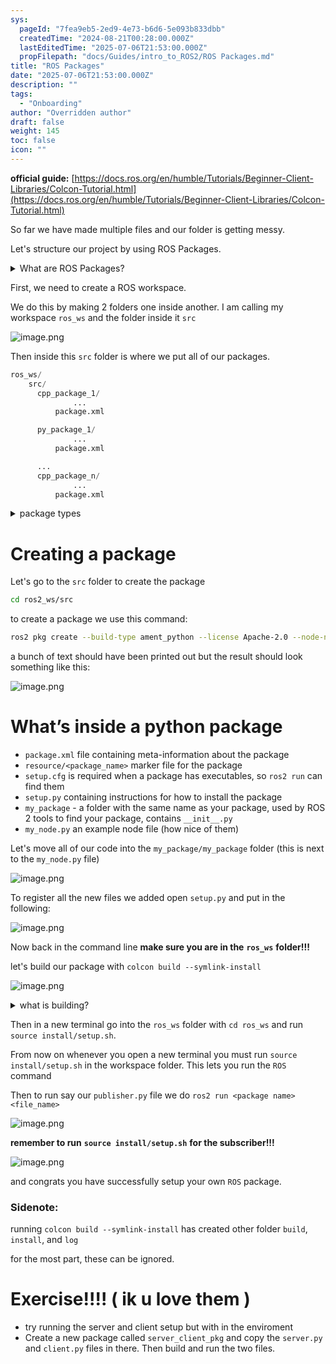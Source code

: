 ```yaml
---
sys:
  pageId: "7fea9eb5-2ed9-4e73-b6d6-5e093b833dbb"
  createdTime: "2024-08-21T00:28:00.000Z"
  lastEditedTime: "2025-07-06T21:53:00.000Z"
  propFilepath: "docs/Guides/intro_to_ROS2/ROS Packages.md"
title: "ROS Packages"
date: "2025-07-06T21:53:00.000Z"
description: ""
tags:
  - "Onboarding"
author: "Overridden author"
draft: false
weight: 145
toc: false
icon: ""
---
```


**official guide:** [https://docs.ros.org/en/humble/Tutorials/Beginner-Client-Libraries/Colcon-Tutorial.html](https://docs.ros.org/en/humble/Tutorials/Beginner-Client-Libraries/Colcon-Tutorial.html)

So far we have made multiple files and our folder is getting messy.

Let's structure our project by using ROS Packages.

<details>
      <summary>What are ROS Packages?</summary>
      ROS Packages are, as the name implies, packages of code that are highly sharable between ROS developers.
  </details>

First, we need to create a ROS workspace.

We do this by making 2 folders one inside another. I am calling my workspace `ros_ws` and the folder inside it `src`

![image.png](https://prod-files-secure.s3.us-west-2.amazonaws.com/d518164a-d88e-44d1-a4ee-3adb3bd8bce0/70706947-fd18-4537-a67b-e12946812d31/image.png?X-Amz-Algorithm=AWS4-HMAC-SHA256&X-Amz-Content-Sha256=UNSIGNED-PAYLOAD&X-Amz-Credential=ASIAZI2LB466ZEFPTL6H%2F20250706%2Fus-west-2%2Fs3%2Faws4_request&X-Amz-Date=20250706T230832Z&X-Amz-Expires=3600&X-Amz-Security-Token=IQoJb3JpZ2luX2VjEFoaCXVzLXdlc3QtMiJHMEUCIG9yq2L6kaCFuzi7XFCMT5XC3VQHhJ%2FT%2BJ0WWJTtAPxqAiEA7q9WASjXJSU8yn%2B9ckh2j8NS4p5DgIjH8vety%2Fjmug0q%2FwMIYxAAGgw2Mzc0MjMxODM4MDUiDK0H6LRNoJ2MUEKeISrcA1Pbf%2BMgMMXyZ4v1vlJlPs0AWQ7OArX6Yyn48HY7SyU6hHgYn0L3wfSClTkECNy2n2i5nNwgX84ZQTtrDKjMAH%2BnaDOv29JJDq3%2BspqwEBbW4yXu2XWyuL1k3FC%2Brni5%2BtGq0oamPqiJb%2BBMP2%2FgQhMnKAoxD917S4P9Zq%2B9QBzDU06yCGzDVysBLWYYtQn4pRbpd3RVZh2n6tDjQmZ5efS7IFCBEeb8xkzvEUDHZ%2FlUl%2B3AO0SWzhDeI7W00D5dtCsmHplHKuU5RDt60bwEleXtavhgOTLRE%2Fc4P4pX4k22lyokYK0zzz%2FNgga%2B4tCVGY4YU60jxxFdxtEuyqM%2FOOupf2PPzUspp6F9mHP9jOSr%2BPCHLZpVh4sDhofeN7ISjKaG%2FJ4bzw8UFaHYBOw5T%2BLq%2FG4U9FH9j3RwoBxD3HEZmZLdqjlEp8GCcDaZGLOqvzscue3ZsBFnJ73LZ8%2FUkFMrAplbxsyKlAb56KQs%2FnHuhYZi5o1b9ITUkY%2BNvCbDI7cFujAI%2BIXw8tbBw9QZ1Ad3uawKvLy1%2FZ7PN6L%2Bl9RdYxLAtvqwalxxBgLRM8ZZcoG8iOUMERsO2rY%2Bj%2BR8566pKBMzzBWfqgh9cIdMA3RslZySGa10L1F1e%2BZ0MLnxqsMGOqUBl0FIF0nk6qs5l9G3bqyOgTkL6c9GiA9tEw8giVqrWTP6oHJSj4TC6H5tppKqHosdGaD6KNxrJggYYE83h%2FJunb%2FCRx8pMDcQTpktytzeQRtNWVi1O8fMgIWfYLTKlc1R5dogg4dfL%2FCCB1b0ZUOW%2BuJbr5d1vGFlgr%2BDK5Y2zjPP6PY4tivAM%2F8%2B23l3pdAkDTpw96l6bg2yhaHjDJ66R3sJLCe%2F&X-Amz-Signature=893b4c9156301e2b12b126078313afbb9e742d5be8d56c104c4d1f3e60f1c7c1&X-Amz-SignedHeaders=host&x-amz-checksum-mode=ENABLED&x-id=GetObject)

Then inside this `src` folder is where we put all of our packages.

```python
ros_ws/
    src/
      cpp_package_1/
		      ...
          package.xml

      py_package_1/
		      ...
          package.xml

      ...
      cpp_package_n/
		      ...
          package.xml

```

<details>

<summary>package types</summary>

packages can be either `C++` or python.

the intern file structure is different for each but for this guide we will stick to creating python packages

</details>

# Creating a package

Let's go to the `src` folder to create the package

```bash
cd ros2_ws/src
```

to create a package we use this command:

```bash
ros2 pkg create --build-type ament_python --license Apache-2.0 --node-name my_node my_package
```

a bunch of text should have been printed out but the result should look something like this:

![image.png](https://prod-files-secure.s3.us-west-2.amazonaws.com/d518164a-d88e-44d1-a4ee-3adb3bd8bce0/e6cf1e3f-8512-4a3e-b131-079f800bf3e8/image.png?X-Amz-Algorithm=AWS4-HMAC-SHA256&X-Amz-Content-Sha256=UNSIGNED-PAYLOAD&X-Amz-Credential=ASIAZI2LB466ZEFPTL6H%2F20250706%2Fus-west-2%2Fs3%2Faws4_request&X-Amz-Date=20250706T230832Z&X-Amz-Expires=3600&X-Amz-Security-Token=IQoJb3JpZ2luX2VjEFoaCXVzLXdlc3QtMiJHMEUCIG9yq2L6kaCFuzi7XFCMT5XC3VQHhJ%2FT%2BJ0WWJTtAPxqAiEA7q9WASjXJSU8yn%2B9ckh2j8NS4p5DgIjH8vety%2Fjmug0q%2FwMIYxAAGgw2Mzc0MjMxODM4MDUiDK0H6LRNoJ2MUEKeISrcA1Pbf%2BMgMMXyZ4v1vlJlPs0AWQ7OArX6Yyn48HY7SyU6hHgYn0L3wfSClTkECNy2n2i5nNwgX84ZQTtrDKjMAH%2BnaDOv29JJDq3%2BspqwEBbW4yXu2XWyuL1k3FC%2Brni5%2BtGq0oamPqiJb%2BBMP2%2FgQhMnKAoxD917S4P9Zq%2B9QBzDU06yCGzDVysBLWYYtQn4pRbpd3RVZh2n6tDjQmZ5efS7IFCBEeb8xkzvEUDHZ%2FlUl%2B3AO0SWzhDeI7W00D5dtCsmHplHKuU5RDt60bwEleXtavhgOTLRE%2Fc4P4pX4k22lyokYK0zzz%2FNgga%2B4tCVGY4YU60jxxFdxtEuyqM%2FOOupf2PPzUspp6F9mHP9jOSr%2BPCHLZpVh4sDhofeN7ISjKaG%2FJ4bzw8UFaHYBOw5T%2BLq%2FG4U9FH9j3RwoBxD3HEZmZLdqjlEp8GCcDaZGLOqvzscue3ZsBFnJ73LZ8%2FUkFMrAplbxsyKlAb56KQs%2FnHuhYZi5o1b9ITUkY%2BNvCbDI7cFujAI%2BIXw8tbBw9QZ1Ad3uawKvLy1%2FZ7PN6L%2Bl9RdYxLAtvqwalxxBgLRM8ZZcoG8iOUMERsO2rY%2Bj%2BR8566pKBMzzBWfqgh9cIdMA3RslZySGa10L1F1e%2BZ0MLnxqsMGOqUBl0FIF0nk6qs5l9G3bqyOgTkL6c9GiA9tEw8giVqrWTP6oHJSj4TC6H5tppKqHosdGaD6KNxrJggYYE83h%2FJunb%2FCRx8pMDcQTpktytzeQRtNWVi1O8fMgIWfYLTKlc1R5dogg4dfL%2FCCB1b0ZUOW%2BuJbr5d1vGFlgr%2BDK5Y2zjPP6PY4tivAM%2F8%2B23l3pdAkDTpw96l6bg2yhaHjDJ66R3sJLCe%2F&X-Amz-Signature=123f93e83364ca7eb3f583fb526b8acd59b843889f6bde7421f9aac1044d8f06&X-Amz-SignedHeaders=host&x-amz-checksum-mode=ENABLED&x-id=GetObject)

# What’s inside a python package

- `package.xml` file containing meta-information about the package
- `resource/<package_name>` marker file for the package
- `setup.cfg` is required when a package has executables, so `ros2 run` can find them
- `setup.py` containing instructions for how to install the package
- `my_package` - a folder with the same name as your package, used by ROS 2 tools to find your package, contains `__init__.py`
- `my_node.py` an example node file (how nice of them)

Let's move all of our code into the `my_package/my_package` folder (this is next to the `my_node.py` file)

![image.png](https://prod-files-secure.s3.us-west-2.amazonaws.com/d518164a-d88e-44d1-a4ee-3adb3bd8bce0/9ce58f11-0da9-4d3e-b86d-506a9685d378/image.png?X-Amz-Algorithm=AWS4-HMAC-SHA256&X-Amz-Content-Sha256=UNSIGNED-PAYLOAD&X-Amz-Credential=ASIAZI2LB466ZEFPTL6H%2F20250706%2Fus-west-2%2Fs3%2Faws4_request&X-Amz-Date=20250706T230832Z&X-Amz-Expires=3600&X-Amz-Security-Token=IQoJb3JpZ2luX2VjEFoaCXVzLXdlc3QtMiJHMEUCIG9yq2L6kaCFuzi7XFCMT5XC3VQHhJ%2FT%2BJ0WWJTtAPxqAiEA7q9WASjXJSU8yn%2B9ckh2j8NS4p5DgIjH8vety%2Fjmug0q%2FwMIYxAAGgw2Mzc0MjMxODM4MDUiDK0H6LRNoJ2MUEKeISrcA1Pbf%2BMgMMXyZ4v1vlJlPs0AWQ7OArX6Yyn48HY7SyU6hHgYn0L3wfSClTkECNy2n2i5nNwgX84ZQTtrDKjMAH%2BnaDOv29JJDq3%2BspqwEBbW4yXu2XWyuL1k3FC%2Brni5%2BtGq0oamPqiJb%2BBMP2%2FgQhMnKAoxD917S4P9Zq%2B9QBzDU06yCGzDVysBLWYYtQn4pRbpd3RVZh2n6tDjQmZ5efS7IFCBEeb8xkzvEUDHZ%2FlUl%2B3AO0SWzhDeI7W00D5dtCsmHplHKuU5RDt60bwEleXtavhgOTLRE%2Fc4P4pX4k22lyokYK0zzz%2FNgga%2B4tCVGY4YU60jxxFdxtEuyqM%2FOOupf2PPzUspp6F9mHP9jOSr%2BPCHLZpVh4sDhofeN7ISjKaG%2FJ4bzw8UFaHYBOw5T%2BLq%2FG4U9FH9j3RwoBxD3HEZmZLdqjlEp8GCcDaZGLOqvzscue3ZsBFnJ73LZ8%2FUkFMrAplbxsyKlAb56KQs%2FnHuhYZi5o1b9ITUkY%2BNvCbDI7cFujAI%2BIXw8tbBw9QZ1Ad3uawKvLy1%2FZ7PN6L%2Bl9RdYxLAtvqwalxxBgLRM8ZZcoG8iOUMERsO2rY%2Bj%2BR8566pKBMzzBWfqgh9cIdMA3RslZySGa10L1F1e%2BZ0MLnxqsMGOqUBl0FIF0nk6qs5l9G3bqyOgTkL6c9GiA9tEw8giVqrWTP6oHJSj4TC6H5tppKqHosdGaD6KNxrJggYYE83h%2FJunb%2FCRx8pMDcQTpktytzeQRtNWVi1O8fMgIWfYLTKlc1R5dogg4dfL%2FCCB1b0ZUOW%2BuJbr5d1vGFlgr%2BDK5Y2zjPP6PY4tivAM%2F8%2B23l3pdAkDTpw96l6bg2yhaHjDJ66R3sJLCe%2F&X-Amz-Signature=c395585f4d80bdc3a6d363a56375bb0734b4ccd7f2fc86a79ce6c5c2fe569dc2&X-Amz-SignedHeaders=host&x-amz-checksum-mode=ENABLED&x-id=GetObject)

To register all the new files we added open `setup.py` and put in the following:

![image.png](https://prod-files-secure.s3.us-west-2.amazonaws.com/d518164a-d88e-44d1-a4ee-3adb3bd8bce0/1cd7c262-4cae-4496-9d75-c178537d24a2/image.png?X-Amz-Algorithm=AWS4-HMAC-SHA256&X-Amz-Content-Sha256=UNSIGNED-PAYLOAD&X-Amz-Credential=ASIAZI2LB466ZEFPTL6H%2F20250706%2Fus-west-2%2Fs3%2Faws4_request&X-Amz-Date=20250706T230832Z&X-Amz-Expires=3600&X-Amz-Security-Token=IQoJb3JpZ2luX2VjEFoaCXVzLXdlc3QtMiJHMEUCIG9yq2L6kaCFuzi7XFCMT5XC3VQHhJ%2FT%2BJ0WWJTtAPxqAiEA7q9WASjXJSU8yn%2B9ckh2j8NS4p5DgIjH8vety%2Fjmug0q%2FwMIYxAAGgw2Mzc0MjMxODM4MDUiDK0H6LRNoJ2MUEKeISrcA1Pbf%2BMgMMXyZ4v1vlJlPs0AWQ7OArX6Yyn48HY7SyU6hHgYn0L3wfSClTkECNy2n2i5nNwgX84ZQTtrDKjMAH%2BnaDOv29JJDq3%2BspqwEBbW4yXu2XWyuL1k3FC%2Brni5%2BtGq0oamPqiJb%2BBMP2%2FgQhMnKAoxD917S4P9Zq%2B9QBzDU06yCGzDVysBLWYYtQn4pRbpd3RVZh2n6tDjQmZ5efS7IFCBEeb8xkzvEUDHZ%2FlUl%2B3AO0SWzhDeI7W00D5dtCsmHplHKuU5RDt60bwEleXtavhgOTLRE%2Fc4P4pX4k22lyokYK0zzz%2FNgga%2B4tCVGY4YU60jxxFdxtEuyqM%2FOOupf2PPzUspp6F9mHP9jOSr%2BPCHLZpVh4sDhofeN7ISjKaG%2FJ4bzw8UFaHYBOw5T%2BLq%2FG4U9FH9j3RwoBxD3HEZmZLdqjlEp8GCcDaZGLOqvzscue3ZsBFnJ73LZ8%2FUkFMrAplbxsyKlAb56KQs%2FnHuhYZi5o1b9ITUkY%2BNvCbDI7cFujAI%2BIXw8tbBw9QZ1Ad3uawKvLy1%2FZ7PN6L%2Bl9RdYxLAtvqwalxxBgLRM8ZZcoG8iOUMERsO2rY%2Bj%2BR8566pKBMzzBWfqgh9cIdMA3RslZySGa10L1F1e%2BZ0MLnxqsMGOqUBl0FIF0nk6qs5l9G3bqyOgTkL6c9GiA9tEw8giVqrWTP6oHJSj4TC6H5tppKqHosdGaD6KNxrJggYYE83h%2FJunb%2FCRx8pMDcQTpktytzeQRtNWVi1O8fMgIWfYLTKlc1R5dogg4dfL%2FCCB1b0ZUOW%2BuJbr5d1vGFlgr%2BDK5Y2zjPP6PY4tivAM%2F8%2B23l3pdAkDTpw96l6bg2yhaHjDJ66R3sJLCe%2F&X-Amz-Signature=ee0ef989810dcc98e8c3eadca02b7fbba982d9d56481807ecfc50e334aeaaa18&X-Amz-SignedHeaders=host&x-amz-checksum-mode=ENABLED&x-id=GetObject)

Now back in the command line **make sure you are in the** **`ros_ws`** **folder!!!**

let's build our package with `colcon build --symlink-install`

![image.png](https://prod-files-secure.s3.us-west-2.amazonaws.com/d518164a-d88e-44d1-a4ee-3adb3bd8bce0/2f2a0d27-b173-48fd-b189-5f5c0ce65619/image.png?X-Amz-Algorithm=AWS4-HMAC-SHA256&X-Amz-Content-Sha256=UNSIGNED-PAYLOAD&X-Amz-Credential=ASIAZI2LB466ZEFPTL6H%2F20250706%2Fus-west-2%2Fs3%2Faws4_request&X-Amz-Date=20250706T230832Z&X-Amz-Expires=3600&X-Amz-Security-Token=IQoJb3JpZ2luX2VjEFoaCXVzLXdlc3QtMiJHMEUCIG9yq2L6kaCFuzi7XFCMT5XC3VQHhJ%2FT%2BJ0WWJTtAPxqAiEA7q9WASjXJSU8yn%2B9ckh2j8NS4p5DgIjH8vety%2Fjmug0q%2FwMIYxAAGgw2Mzc0MjMxODM4MDUiDK0H6LRNoJ2MUEKeISrcA1Pbf%2BMgMMXyZ4v1vlJlPs0AWQ7OArX6Yyn48HY7SyU6hHgYn0L3wfSClTkECNy2n2i5nNwgX84ZQTtrDKjMAH%2BnaDOv29JJDq3%2BspqwEBbW4yXu2XWyuL1k3FC%2Brni5%2BtGq0oamPqiJb%2BBMP2%2FgQhMnKAoxD917S4P9Zq%2B9QBzDU06yCGzDVysBLWYYtQn4pRbpd3RVZh2n6tDjQmZ5efS7IFCBEeb8xkzvEUDHZ%2FlUl%2B3AO0SWzhDeI7W00D5dtCsmHplHKuU5RDt60bwEleXtavhgOTLRE%2Fc4P4pX4k22lyokYK0zzz%2FNgga%2B4tCVGY4YU60jxxFdxtEuyqM%2FOOupf2PPzUspp6F9mHP9jOSr%2BPCHLZpVh4sDhofeN7ISjKaG%2FJ4bzw8UFaHYBOw5T%2BLq%2FG4U9FH9j3RwoBxD3HEZmZLdqjlEp8GCcDaZGLOqvzscue3ZsBFnJ73LZ8%2FUkFMrAplbxsyKlAb56KQs%2FnHuhYZi5o1b9ITUkY%2BNvCbDI7cFujAI%2BIXw8tbBw9QZ1Ad3uawKvLy1%2FZ7PN6L%2Bl9RdYxLAtvqwalxxBgLRM8ZZcoG8iOUMERsO2rY%2Bj%2BR8566pKBMzzBWfqgh9cIdMA3RslZySGa10L1F1e%2BZ0MLnxqsMGOqUBl0FIF0nk6qs5l9G3bqyOgTkL6c9GiA9tEw8giVqrWTP6oHJSj4TC6H5tppKqHosdGaD6KNxrJggYYE83h%2FJunb%2FCRx8pMDcQTpktytzeQRtNWVi1O8fMgIWfYLTKlc1R5dogg4dfL%2FCCB1b0ZUOW%2BuJbr5d1vGFlgr%2BDK5Y2zjPP6PY4tivAM%2F8%2B23l3pdAkDTpw96l6bg2yhaHjDJ66R3sJLCe%2F&X-Amz-Signature=8fb3ee0f0531b5711f6a760bb186bc5a22c20a5d1e9d39cf6dcf06eb3cb04c03&X-Amz-SignedHeaders=host&x-amz-checksum-mode=ENABLED&x-id=GetObject)

<details>

<summary>what is building?</summary>

if you are a CS major at Rose-Hulman you will learn the answer to this in CSSE132

but TLDR; is it combines all the code files into one program that can be run easily 

</details>

Then in a new terminal go into the `ros_ws` folder with `cd ros_ws` and run `source install/setup.sh`. 

From now on whenever you open a new terminal you must run `source install/setup.sh` in the workspace folder. This lets you run the `ROS` command

Then to run say our `publisher.py` file we do `ros2 run <package name> <file_name>`

![image.png](https://prod-files-secure.s3.us-west-2.amazonaws.com/d518164a-d88e-44d1-a4ee-3adb3bd8bce0/4f4b1219-3a44-4632-aa0a-ce3471699f59/image.png?X-Amz-Algorithm=AWS4-HMAC-SHA256&X-Amz-Content-Sha256=UNSIGNED-PAYLOAD&X-Amz-Credential=ASIAZI2LB466ZEFPTL6H%2F20250706%2Fus-west-2%2Fs3%2Faws4_request&X-Amz-Date=20250706T230832Z&X-Amz-Expires=3600&X-Amz-Security-Token=IQoJb3JpZ2luX2VjEFoaCXVzLXdlc3QtMiJHMEUCIG9yq2L6kaCFuzi7XFCMT5XC3VQHhJ%2FT%2BJ0WWJTtAPxqAiEA7q9WASjXJSU8yn%2B9ckh2j8NS4p5DgIjH8vety%2Fjmug0q%2FwMIYxAAGgw2Mzc0MjMxODM4MDUiDK0H6LRNoJ2MUEKeISrcA1Pbf%2BMgMMXyZ4v1vlJlPs0AWQ7OArX6Yyn48HY7SyU6hHgYn0L3wfSClTkECNy2n2i5nNwgX84ZQTtrDKjMAH%2BnaDOv29JJDq3%2BspqwEBbW4yXu2XWyuL1k3FC%2Brni5%2BtGq0oamPqiJb%2BBMP2%2FgQhMnKAoxD917S4P9Zq%2B9QBzDU06yCGzDVysBLWYYtQn4pRbpd3RVZh2n6tDjQmZ5efS7IFCBEeb8xkzvEUDHZ%2FlUl%2B3AO0SWzhDeI7W00D5dtCsmHplHKuU5RDt60bwEleXtavhgOTLRE%2Fc4P4pX4k22lyokYK0zzz%2FNgga%2B4tCVGY4YU60jxxFdxtEuyqM%2FOOupf2PPzUspp6F9mHP9jOSr%2BPCHLZpVh4sDhofeN7ISjKaG%2FJ4bzw8UFaHYBOw5T%2BLq%2FG4U9FH9j3RwoBxD3HEZmZLdqjlEp8GCcDaZGLOqvzscue3ZsBFnJ73LZ8%2FUkFMrAplbxsyKlAb56KQs%2FnHuhYZi5o1b9ITUkY%2BNvCbDI7cFujAI%2BIXw8tbBw9QZ1Ad3uawKvLy1%2FZ7PN6L%2Bl9RdYxLAtvqwalxxBgLRM8ZZcoG8iOUMERsO2rY%2Bj%2BR8566pKBMzzBWfqgh9cIdMA3RslZySGa10L1F1e%2BZ0MLnxqsMGOqUBl0FIF0nk6qs5l9G3bqyOgTkL6c9GiA9tEw8giVqrWTP6oHJSj4TC6H5tppKqHosdGaD6KNxrJggYYE83h%2FJunb%2FCRx8pMDcQTpktytzeQRtNWVi1O8fMgIWfYLTKlc1R5dogg4dfL%2FCCB1b0ZUOW%2BuJbr5d1vGFlgr%2BDK5Y2zjPP6PY4tivAM%2F8%2B23l3pdAkDTpw96l6bg2yhaHjDJ66R3sJLCe%2F&X-Amz-Signature=ac1f409598987255a280e9a8a91e579425c7609cfc5b804f5d87a1317da9151f&X-Amz-SignedHeaders=host&x-amz-checksum-mode=ENABLED&x-id=GetObject)

**remember to run** **`source install/setup.sh`** **for the subscriber!!!**

![image.png](https://prod-files-secure.s3.us-west-2.amazonaws.com/d518164a-d88e-44d1-a4ee-3adb3bd8bce0/02121119-dad4-49ec-8356-c956108b4243/image.png?X-Amz-Algorithm=AWS4-HMAC-SHA256&X-Amz-Content-Sha256=UNSIGNED-PAYLOAD&X-Amz-Credential=ASIAZI2LB466ZEFPTL6H%2F20250706%2Fus-west-2%2Fs3%2Faws4_request&X-Amz-Date=20250706T230832Z&X-Amz-Expires=3600&X-Amz-Security-Token=IQoJb3JpZ2luX2VjEFoaCXVzLXdlc3QtMiJHMEUCIG9yq2L6kaCFuzi7XFCMT5XC3VQHhJ%2FT%2BJ0WWJTtAPxqAiEA7q9WASjXJSU8yn%2B9ckh2j8NS4p5DgIjH8vety%2Fjmug0q%2FwMIYxAAGgw2Mzc0MjMxODM4MDUiDK0H6LRNoJ2MUEKeISrcA1Pbf%2BMgMMXyZ4v1vlJlPs0AWQ7OArX6Yyn48HY7SyU6hHgYn0L3wfSClTkECNy2n2i5nNwgX84ZQTtrDKjMAH%2BnaDOv29JJDq3%2BspqwEBbW4yXu2XWyuL1k3FC%2Brni5%2BtGq0oamPqiJb%2BBMP2%2FgQhMnKAoxD917S4P9Zq%2B9QBzDU06yCGzDVysBLWYYtQn4pRbpd3RVZh2n6tDjQmZ5efS7IFCBEeb8xkzvEUDHZ%2FlUl%2B3AO0SWzhDeI7W00D5dtCsmHplHKuU5RDt60bwEleXtavhgOTLRE%2Fc4P4pX4k22lyokYK0zzz%2FNgga%2B4tCVGY4YU60jxxFdxtEuyqM%2FOOupf2PPzUspp6F9mHP9jOSr%2BPCHLZpVh4sDhofeN7ISjKaG%2FJ4bzw8UFaHYBOw5T%2BLq%2FG4U9FH9j3RwoBxD3HEZmZLdqjlEp8GCcDaZGLOqvzscue3ZsBFnJ73LZ8%2FUkFMrAplbxsyKlAb56KQs%2FnHuhYZi5o1b9ITUkY%2BNvCbDI7cFujAI%2BIXw8tbBw9QZ1Ad3uawKvLy1%2FZ7PN6L%2Bl9RdYxLAtvqwalxxBgLRM8ZZcoG8iOUMERsO2rY%2Bj%2BR8566pKBMzzBWfqgh9cIdMA3RslZySGa10L1F1e%2BZ0MLnxqsMGOqUBl0FIF0nk6qs5l9G3bqyOgTkL6c9GiA9tEw8giVqrWTP6oHJSj4TC6H5tppKqHosdGaD6KNxrJggYYE83h%2FJunb%2FCRx8pMDcQTpktytzeQRtNWVi1O8fMgIWfYLTKlc1R5dogg4dfL%2FCCB1b0ZUOW%2BuJbr5d1vGFlgr%2BDK5Y2zjPP6PY4tivAM%2F8%2B23l3pdAkDTpw96l6bg2yhaHjDJ66R3sJLCe%2F&X-Amz-Signature=b29bee5679d64b366e9f3b24956d0743df3c0b9c325d73e21bde7e3f84ea5ded&X-Amz-SignedHeaders=host&x-amz-checksum-mode=ENABLED&x-id=GetObject)

and congrats you have successfully setup your own `ROS` package.

### Sidenote:

running `colcon build --symlink-install` has created other folder `build`, `install`, and `log`

for the most part, these can be ignored.

# Exercise!!!! ( ik u love them )

- try running the server and client setup but with in the enviroment
- Create a new package called `server_client_pkg` and copy the `server.py` and `client.py` files in there. Then build and run the two files.
